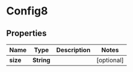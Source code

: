 

# Config8

## Properties

Name | Type | Description | Notes
------------ | ------------- | ------------- | -------------
**size** | **String** |  |  [optional]



